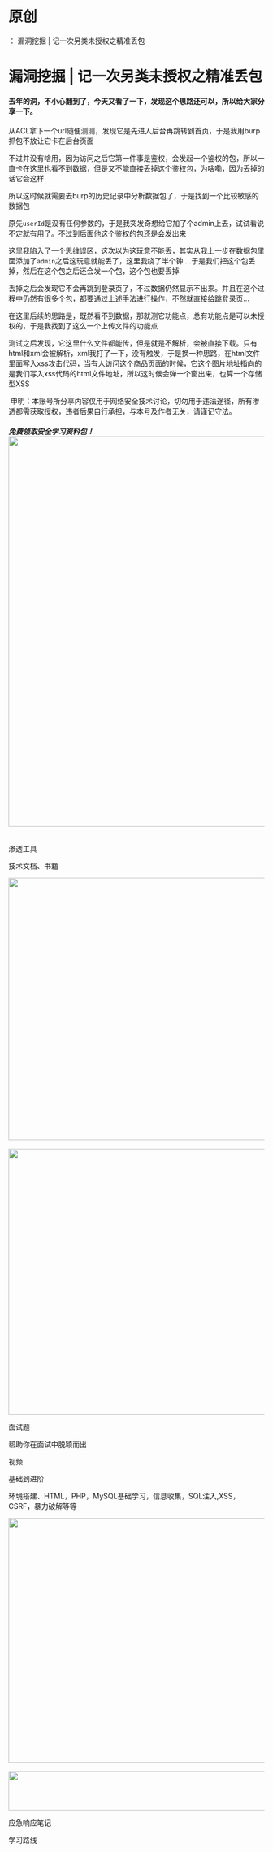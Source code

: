 # 原创
：  漏洞挖掘 | 记一次另类未授权之精准丢包

# 漏洞挖掘 | 记一次另类未授权之精准丢包

#### 去年的洞，不小心翻到了，今天又看了一下，发现这个思路还可以，所以给大家分享一下。

从ACL拿下一个url随便测测，发现它是先进入后台再跳转到首页，于是我用burp抓包不放让它卡在后台页面

不过并没有啥用，因为访问之后它第一件事是鉴权，会发起一个鉴权的包，所以一直卡在这里也看不到数据，但是又不能直接丢掉这个鉴权包，为啥嘞，因为丢掉的话它会这样

所以这时候就需要去burp的历史记录中分析数据包了，于是找到一个比较敏感的数据包

原先`userId`是没有任何参数的，于是我突发奇想给它加了个admin上去，试试看说不定就有用了。不过到后面他这个鉴权的包还是会发出来

这里我陷入了一个思维误区，这次以为这玩意不能丢，其实从我上一步在数据包里面添加了`admin`之后这玩意就能丢了，这里我绕了半个钟….于是我们把这个包丢掉，然后在这个包之后还会发一个包，这个包也要丢掉

丢掉之后会发现它不会再跳到登录页了，不过数据仍然显示不出来。并且在这个过程中仍然有很多个包，都要通过上述手法进行操作，不然就直接给跳登录页…

在这里后续的思路是，既然看不到数据，那就测它功能点，总有功能点是可以未授权的，于是我找到了这么一个上传文件的功能点

测试之后发现，它这里什么文件都能传，但是就是不解析，会被直接下载。只有html和xml会被解析，xml我打了一下，没有触发，于是换一种思路，在html文件里面写入xss攻击代码，当有人访问这个商品页面的时候，它这个图片地址指向的是我们写入xss代码的html文件地址，所以这时候会弹一个窗出来，也算一个存储型XSS

 申明：本账号所分享内容仅用于网络安全技术讨论，切勿用于违法途径，所有渗透都需获取授权，违者后果自行承担，与本号及作者无关，请谨记守法。

###### **免费领取安全学习资料包！**<img alt="" height="768" src="https://img-blog.csdnimg.cn/direct/2f74894cf8e04b7f87d9716681f6e26b.png" width="1024"/>

渗透工具

技术文档、书籍

<img alt="" height="516" src="https://img-blog.csdnimg.cn/direct/5b4209eac3784bd18f5e1cd6a5157e4e.png" width="852"/> <img alt="" height="523" src="https://img-blog.csdnimg.cn/direct/4a89b0c2a52a4f569a970e55dcbac0b4.png" width="856"/>

面试题

帮助你在面试中脱颖而出

视频

基础到进阶

环境搭建、HTML，PHP，MySQL基础学习，信息收集，SQL注入,XSS，CSRF，暴力破解等等

<img alt="" height="481" src="https://img-blog.csdnimg.cn/direct/4f211474c8ab4a5a910884e1d3423310.png" width="694"/> <img alt="" height="77" src="https://img-blog.csdnimg.cn/direct/54c2816350ae4bf787d1c6eec0d4e837.png" width="665"/>

应急响应笔记

学习路线
